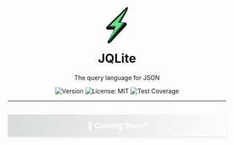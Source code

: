 <div align="center" style="margin-top: 40px">
    <img src="./public/svg-logo-bg-trans-cropped.svg" alt="JQLite Logo" width="50px"/>
    <h1 style="margin-top: 15px;">JQLite</h1>
    <p>The query language for JSON</p>
</div>

<p align="center">
  <img src="https://img.shields.io/badge/version-0.0.0-green" alt="Version" />
  <img src="https://img.shields.io/badge/License-MIT-blue.svg" alt="License: MIT">
  <img src="https://img.shields.io/codecov/c/github/Jay-Karia/jqlite?style=flat-round"alt="Test Coverage">
</p>

---

<br/>

<div style="padding: 15px; font-size: 1.1rem; text-align: center; color: white; background: linear-gradient(120deg, rgba(0, 26, 0, 0.15), rgba(255, 255, 255, 0.2)); margin-bottom: 10px; font-weight: bold; box-shadow: 0px 2px 5px rgba(26, 25, 25, 0.1);">
  <p style="margin: 0;">
    🚀 Coming Soon!
  </p>
</div>
